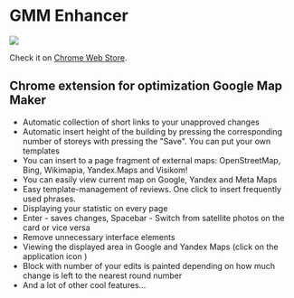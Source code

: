 GMM Enhancer
===========
![](http://i.imgur.com/2vtRHR1.png)

Check it on [Chrome Web Store](https://chrome.google.com/webstore/detail/gmm-enhancer/apmfackigpphgbbanjkjcafbiciialnm).

Chrome extension for optimization Google Map Maker
---------------------------------------------------------
* Automatic collection of short links to your unapproved changes
* Automatic insert height of the building by pressing the corresponding number of storeys with pressing the "Save". You can put your own templates
* You can insert to a page fragment of external maps: OpenStreetMap, Bing, Wikimapia, Yandex.Maps and Visikom!
* You can easily view current map on Google, Yandex and Meta Maps
* Easy template-management of reviews. One click to insert frequently used phrases.
* Displaying your statistic on every page
* Enter - saves changes, Spacebar - Switch from satellite photos on the card or vice versa
* Remove unnecessary interface elements
* Viewing the displayed area in Google and Yandex Maps (click on the application icon )
* Block with number of your edits is painted depending on how much change is left to the nearest round number
* And a lot of other cool features...
